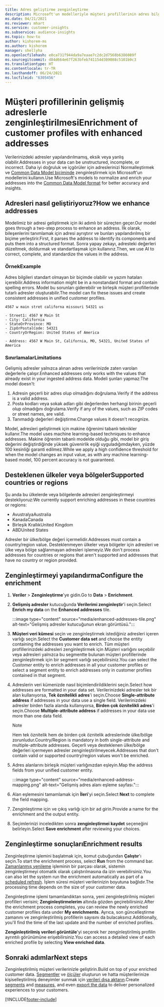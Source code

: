 ```yaml
---
title: Adres geliştirme zenginleştirme
description: Microsoft'un modelleriyle müşteri profillerinin adres bilgilerini zenginleştirin ve normalleştirin.
ms.date: 04/21/2021
ms.reviewer: mhart
ms.service: customer-insights
ms.subservice: audience-insights
ms.topic: how-to
author: kishorem-ms
ms.author: kishorem
manager: shellyha
ms.openlocfilehash: e0ca731f944da9a7eaae7c2dc2d7568b6386089f
ms.sourcegitcommit: d84d664e67f263bfeb741154d309088c5101b9c3
ms.translationtype: HT
ms.contentlocale: tr-TR
ms.lasthandoff: 06/24/2021
ms.locfileid: "6305456"
---
```

# <a name="enrichment-of-customer-profiles-with-enhanced-addresses"></a><span data-ttu-id="6e75a-103">Müşteri profillerinin gelişmiş adreslerle zenginleştirilmesi</span><span class="sxs-lookup"><span data-stu-id="6e75a-103">Enrichment of customer profiles with enhanced addresses</span></span>

<span data-ttu-id="6e75a-104">Verilerinizdeki adresler yapılandırılmamış, eksik veya yanlış olabilir.</span><span class="sxs-lookup"><span data-stu-id="6e75a-104">Addresses in your data can be unstructured, incomplete, or incorrect.</span></span> <span data-ttu-id="6e75a-105">Daha iyi doğruluk ve içgörüler için adreslerinizi Normalleştirmek ve [Common Data Model biçiminde](/common-data-model/schema/core/applicationcommon/address) zenginleştirmek için Microsoft'un modellerini kullanın.</span><span class="sxs-lookup"><span data-stu-id="6e75a-105">Use Microsoft's models to normalize and enrich your addresses into the [Common Data Model format](/common-data-model/schema/core/applicationcommon/address) for better accuracy and insights.</span></span>

## <a name="how-we-enhance-addresses"></a><span data-ttu-id="6e75a-106">Adresleri nasıl geliştiriyoruz?</span><span class="sxs-lookup"><span data-stu-id="6e75a-106">How we enhance addresses</span></span>

<span data-ttu-id="6e75a-107">Modelimiz bir adresi geliştirmek için iki adımlı bir süreçten geçer.</span><span class="sxs-lookup"><span data-stu-id="6e75a-107">Our model goes through a two-step process to enhance an address.</span></span> <span data-ttu-id="6e75a-108">İlk olarak, bileşenlerini tanımlamak için adresi ayrıştırır ve bunları yapılandırılmış bir biçime yerleştirir.</span><span class="sxs-lookup"><span data-stu-id="6e75a-108">First, it parses the address to identify its components and puts them into a structured format.</span></span> <span data-ttu-id="6e75a-109">Sonra yapay zekayı, adresteki değerleri düzeltmek, doldurmak ve standartlaşmak için kullanırız.</span><span class="sxs-lookup"><span data-stu-id="6e75a-109">Then, we use AI to correct, complete, and standardize the values in the address.</span></span>

### <a name="example"></a><span data-ttu-id="6e75a-110">Örnek</span><span class="sxs-lookup"><span data-stu-id="6e75a-110">Example</span></span>

<span data-ttu-id="6e75a-111">Adres bilgileri standart olmayan bir biçimde olabilir ve yazım hataları içerebilir.</span><span class="sxs-lookup"><span data-stu-id="6e75a-111">Address information might be in a nonstandard format and contain spelling errors.</span></span> <span data-ttu-id="6e75a-112">Model bu sorunları giderebilir ve birleşik müşteri profillerinde tutarlı adresler oluşturabilir.</span><span class="sxs-lookup"><span data-stu-id="6e75a-112">The model can fix these issues and create consistent addresses in unified customer profiles.</span></span>

```Input
4567 w main stret californa missouri 54321 us
```

```Output
- Street1: 4567 W Main St
- City: California
- StateOrProvince: MO
- ZipOrPostalCode: 54321
- CountryOrRegion: United States of America

- Address: 4567 W Main St, California, MO, 54321, United States of America
```

### <a name="limitations"></a><span data-ttu-id="6e75a-113">Sınırlamalar</span><span class="sxs-lookup"><span data-stu-id="6e75a-113">Limitations</span></span>

<span data-ttu-id="6e75a-114">Gelişmiş adresler yalnızca alınan adres verilerinizde zaten varolan değerlerle çalışır.</span><span class="sxs-lookup"><span data-stu-id="6e75a-114">Enhanced addresses only works with the values that already exist in your ingested address data.</span></span> <span data-ttu-id="6e75a-115">Modeli şunları yapmaz:</span><span class="sxs-lookup"><span data-stu-id="6e75a-115">The model doesn't:</span></span> 

1. <span data-ttu-id="6e75a-116">Adresin geçerli bir adres olup olmadığını doğrulama.</span><span class="sxs-lookup"><span data-stu-id="6e75a-116">Verify if the address is a valid address.</span></span>
2. <span data-ttu-id="6e75a-117">Posta kodları veya sokak adları gibi değerlerden herhangi birinin geçerli olup olmadığını doğrulama.</span><span class="sxs-lookup"><span data-stu-id="6e75a-117">Verify if any of the values, such as ZIP codes or street names, are valid.</span></span>
3. <span data-ttu-id="6e75a-118">Tanımadığı değerleri değiştirme.</span><span class="sxs-lookup"><span data-stu-id="6e75a-118">Change values it doesn't recognize.</span></span>

<span data-ttu-id="6e75a-119">Model, adresleri geliştirmek için makine öğrenimi tabanlı teknikler kullanır.</span><span class="sxs-lookup"><span data-stu-id="6e75a-119">The model uses machine learning-based techniques to enhance addresses.</span></span> <span data-ttu-id="6e75a-120">Makine öğrenim tabanlı modelde olduğu gibi, model bir giriş değerini değiştirdiğinde yüksek güvenirlik eşiği uyguladığımdayken, yüzde 100 kesinliği garanti edilmez.</span><span class="sxs-lookup"><span data-stu-id="6e75a-120">While we apply a high confidence threshold for when the model changes an input value, as with any machine learning-based model, 100 percent accuracy is not guaranteed.</span></span>

## <a name="supported-countries-or-regions"></a><span data-ttu-id="6e75a-121">Desteklenen ülkeler veya bölgeler</span><span class="sxs-lookup"><span data-stu-id="6e75a-121">Supported countries or regions</span></span>

<span data-ttu-id="6e75a-122">Şu anda bu ülkelerde veya bölgelerde adresleri zenginleştirmeyi destekliyoruz:</span><span class="sxs-lookup"><span data-stu-id="6e75a-122">We currently support enriching addresses in these countries or regions:</span></span> 

- <span data-ttu-id="6e75a-123">Avustralya</span><span class="sxs-lookup"><span data-stu-id="6e75a-123">Australia</span></span>
- <span data-ttu-id="6e75a-124">Kanada</span><span class="sxs-lookup"><span data-stu-id="6e75a-124">Canada</span></span>
- <span data-ttu-id="6e75a-125">Birleşik Krallık</span><span class="sxs-lookup"><span data-stu-id="6e75a-125">United Kingdom</span></span>
- <span data-ttu-id="6e75a-126">ABD</span><span class="sxs-lookup"><span data-stu-id="6e75a-126">United States</span></span>

<span data-ttu-id="6e75a-127">Adresler bir ülke/bölge değeri içermelidir.</span><span class="sxs-lookup"><span data-stu-id="6e75a-127">Addresses must contain a country/region value.</span></span> <span data-ttu-id="6e75a-128">Desteklenmeyen ülkeler veya bölgeler için adresleri ve ülke veya bölge sağlanmayan adresleri işlemeyiz.</span><span class="sxs-lookup"><span data-stu-id="6e75a-128">We don't process addresses for countries or regions that aren't supported and addresses that have no country or region provided.</span></span>

## <a name="configure-the-enrichment"></a><span data-ttu-id="6e75a-129">Zenginleştirmeyi yapılandırma</span><span class="sxs-lookup"><span data-stu-id="6e75a-129">Configure the enrichment</span></span>

1. <span data-ttu-id="6e75a-130">**Veriler** > **Zenginleştirme**'ye gidin.</span><span class="sxs-lookup"><span data-stu-id="6e75a-130">Go to **Data** > **Enrichment**.</span></span>

1. <span data-ttu-id="6e75a-131">**Gelişmiş adresler** kutucuğunda **Verilerimi zenginleştir**'i seçin.</span><span class="sxs-lookup"><span data-stu-id="6e75a-131">Select **Enrich my data** on the **Enhanced addresses** tile.</span></span>

   :::image type="content" source="media/enhanced-addresses-tile.png" alt-text="Gelişmiş adresler kutucuğunun ekran görüntüsü.":::

1. <span data-ttu-id="6e75a-133">**Müşteri veri kümesi** seçin ve zenginleştirmek istediğiniz adresleri içeren varlığı seçin.</span><span class="sxs-lookup"><span data-stu-id="6e75a-133">Select the **Customer data set** and choose the entity containing the addresses you want to enrich.</span></span> <span data-ttu-id="6e75a-134">Tüm müşteri profillerinizdeki adresleri zenginleştirmek için *Müşteri* varlığını seçebilir veya adresleri yalnızca bu segmentte bulunan müşteri profillerinde zenginleştirmek için bir segment varlığı seçebilirsiniz.</span><span class="sxs-lookup"><span data-stu-id="6e75a-134">You can select the *Customer* entity to enrich addresses in all your customer profiles or select a segment entity to enrich addresses only in customer profiles contained in that segment.</span></span>

1. <span data-ttu-id="6e75a-135">Adreslerin veri kümenizde nasıl biçimlendirildiklerini seçin.</span><span class="sxs-lookup"><span data-stu-id="6e75a-135">Select how addresses are formatted in your data set.</span></span> <span data-ttu-id="6e75a-136">Verilerinizdeki adresler tek bir alan kullanıyorsa, **Tek öznitelikli adres**'i seçin.</span><span class="sxs-lookup"><span data-stu-id="6e75a-136">Choose **Single-attribute address** if addresses in your data use a single field.</span></span> <span data-ttu-id="6e75a-137">Verilerinizdeki adresler birden fazla alanda kullanıyorsa, **Birden çok öznitelikli adres**'i seçin.</span><span class="sxs-lookup"><span data-stu-id="6e75a-137">Choose **Multiple-attribute address** if addresses in your data use more than one data field.</span></span>

   > [!NOTE]
   > <span data-ttu-id="6e75a-138">Hem tek öznitelik hem de birden çok öznitelik adreslerinde ülke/bölge zorunludur.</span><span class="sxs-lookup"><span data-stu-id="6e75a-138">Country/Region is mandatory in both single-attribute and multiple-attribute addresses.</span></span> <span data-ttu-id="6e75a-139">Geçerli veya desteklenen ülke/bölge değerleri içermeyen adresler zenginleştirilmeyecek.</span><span class="sxs-lookup"><span data-stu-id="6e75a-139">Addresses that don't contain valid or supported country/region values won't be enriched.</span></span>

1.  <span data-ttu-id="6e75a-140">Adres alanlarını birleşik müşteri varlığınızdan eşleyin.</span><span class="sxs-lookup"><span data-stu-id="6e75a-140">Map the address fields from your unified customer entity.</span></span>

    :::image type="content" source="media/enhanced-address-mapping.png" alt-text="Gelişmiş adres alanı eşleme sayfası.":::

1. <span data-ttu-id="6e75a-142">Alan eşlemesini tamamlamak için **İleri**'yi seçin.</span><span class="sxs-lookup"><span data-stu-id="6e75a-142">Select **Next** to complete the field mapping.</span></span>

1. <span data-ttu-id="6e75a-143">Zenginleştirme için ve çıkış varlığı için bir ad girin.</span><span class="sxs-lookup"><span data-stu-id="6e75a-143">Provide a name for the enrichment and the output entity.</span></span>

1. <span data-ttu-id="6e75a-144">Seçimlerinizi inceledikten sonra **zenginleştirmei kaydet** seçeneğini belirleyin.</span><span class="sxs-lookup"><span data-stu-id="6e75a-144">Select **Save enrichment** after reviewing your choices.</span></span>

## <a name="enrichment-results"></a><span data-ttu-id="6e75a-145">Zenginleştirme sonuçları</span><span class="sxs-lookup"><span data-stu-id="6e75a-145">Enrichment results</span></span>

<span data-ttu-id="6e75a-146">Zenginleştirme işlemini başlatmak için, komut çubuğundan **Çalıştır**'ı seçin.</span><span class="sxs-lookup"><span data-stu-id="6e75a-146">To start the enrichment process, select **Run** from the command bar.</span></span> <span data-ttu-id="6e75a-147">[Zamanlanmış yenileme](system.md#schedule-tab) işleminin bir parçası olarak, sistemin zenginleştirmeyi otomatik olarak çalıştırılmasına da izin verebilirsiniz.</span><span class="sxs-lookup"><span data-stu-id="6e75a-147">You can also let the system run the enrichment automatically as part of a [scheduled refresh](system.md#schedule-tab).</span></span> <span data-ttu-id="6e75a-148">İşlem süresi müşteri verilerinizin boyutuna bağlıdır.</span><span class="sxs-lookup"><span data-stu-id="6e75a-148">The processing time depends on the size of your customer data.</span></span>

<span data-ttu-id="6e75a-149">Zenginleştirme işlemi tamamlandıktan sonra, yeni zenginleştirilmiş müşteri profilleri verisini; **Zenginleştirmelerim** altında gözden geçirebilirsiniz.</span><span class="sxs-lookup"><span data-stu-id="6e75a-149">After the enrichment process completes, you can review the newly enriched customer profiles data under **My enrichments**.</span></span> <span data-ttu-id="6e75a-150">Ayrıca, son güncelleştirme zamanını ve zenginleştirilmiş profillerin sayısını da bulacaksınız.</span><span class="sxs-lookup"><span data-stu-id="6e75a-150">Additionally, you'll find the time of the last update and the number of enriched profiles.</span></span>

<span data-ttu-id="6e75a-151">**Zenginleştirilmiş verileri görüntüle**'yi seçerek her zenginleştirilmiş profilin ayrıntılı görünümüne erişebilirsiniz.</span><span class="sxs-lookup"><span data-stu-id="6e75a-151">You can access a detailed view of each enriched profile by selecting **View enriched data**.</span></span>

## <a name="next-steps"></a><span data-ttu-id="6e75a-152">Sonraki adımlar</span><span class="sxs-lookup"><span data-stu-id="6e75a-152">Next steps</span></span>

<span data-ttu-id="6e75a-153">Zenginleştirilmiş müşteri verilerinizle geliştirin.</span><span class="sxs-lookup"><span data-stu-id="6e75a-153">Build on top of your enriched customer data.</span></span> <span data-ttu-id="6e75a-154">[Segmentler](segments.md) ve [ölçüler](measures.md) oluşturun ve hatta müşterilerinize kişiselleştirilmiş deneyimler sunmak için [verileri dışa aktarın](export-destinations.md).</span><span class="sxs-lookup"><span data-stu-id="6e75a-154">Create [segments](segments.md) and [measures](measures.md), and even [export the data](export-destinations.md) to deliver personalized experiences to your customers.</span></span>

[!INCLUDE[footer-include](../includes/footer-banner.md)]
